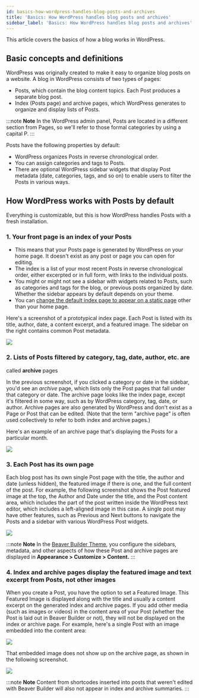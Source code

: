 ```yaml
---
id: basics-how-wordpress-handles-blog-posts-and-archives
title: 'Basics: How WordPress handles blog posts and archives'
sidebar_label: 'Basics: How WordPress handles blog posts and archives'
---
```


This article covers the basics of how a blog works in WordPress.

## Basic concepts and definitions

WordPress was originally created to make it easy to organize blog posts on a
website. A blog in WordPress consists of two types of pages:

  * Posts, which contain the blog content topics. Each Post produces a separate blog post.
  * Index (Posts page) and archive pages, which WordPress generates to organize and display lists of Posts.

:::note **Note**
In the WordPress admin panel, Posts are located in a different
section from Pages, so we'll refer to those formal categories by using a
capital P.
:::

Posts have the following properties by default:

  * WordPress organizes Posts in reverse chronological order.
  * You can assign categories and tags to Posts.
  * There are optional WordPress sidebar widgets that display Post metadata (date, categories, tags, and so on) to enable users to filter the Posts in various ways.

## How WordPress works with Posts by default

Everything is customizable, but this is how WordPress handles Posts with a
fresh installation.

### 1. Your front page is an index of your Posts

  * This means that your Posts page is generated by WordPress on your home page. It doesn't exist as any post or page you can open for editing.
  * The index is a list of your most recent Posts in reverse chronological order, either excerpted or in full form, with links to the individual posts.
  * You might or might not see a sidebar with widgets related to Posts, such as categories and tags for the blog, or previous posts organized by date. Whether the sidebar appears by default depends on your theme.
  * You can [change the default index page to appear on a static page](/bb-theme/defaults-for-layouts-content/blog-settings/configure-how-wordpress-handles-your-blog.md) other than your home page.

Here's a screenshot of a prototypical index page. Each Post is listed with its
title, author, date, a content excerpt, and a featured image. The sidebar on
the right contains common Post metadata.

![](/img/post-layouts-wordpress-handles-posts-1.png)

### 2. Lists of Posts filtered by category, tag, date, author, etc. are
called **archive** pages

In the previous screenshot, if you clicked a category or date in the sidebar,
you'd see an *archive* page, which lists only the Post pages that fall under
that category or date. The archive page looks like the index page, except it's
filtered in some way, such as by WordPress category, tag, date, or author.
Archive pages are also generated by WordPress and don't exist as a Page or
Post that can be edited. (Note that the term "archive page" is often used
collectively to refer to both index and archive pages.)

Here's an example of an archive page that's displaying the Posts for a
particular month.

![](/img/post-layouts-wordpress-handles-posts-2.png)

### 3. Each Post has its own page

Each blog post has its own single Post page with the title, the author and
date (unless hidden), the featured image if there is one, and the full content
of the post. For example, the following screenshot shows the Post featured
image at the top, the Author and Date under the title, and the Post content
area, which includes the part of the post written inside the WordPress text
editor, which includes a left-aligned image in this case. A single post may
have other features, such as Previous and Next buttons to navigate the Posts
and a sidebar with various WordPress Post widgets.

![](/img/post-layouts-wordpress-handles-posts-3.png)

:::note **Note**
In the [Beaver Builder Theme](https://www.wpbeaverbuilder.com/wordpress-framework-theme/), you configure the sidebars, metadata, and other aspects of how these Post and archive pages are displayed in **Appearance >
Customize > Content.**
:::

### 4. Index and archive pages display the featured image and text excerpt from Posts, not other images

When you create a Post, you have the option to set a Featured Image. This
Featured Image is displayed along with the title and usually a content excerpt
on the generated index and archive pages. If you add other media (such as
images or videos) in the content area of your Post (whether the Post is laid
out in Beaver Builder or not), they will not be displayed on the index or
archive page. For example, here's a single Post with an image embedded into
the content area:

![](/img/post-layouts-wordpress-handles-posts-4.png)

That embedded image does not show up on the archive page, as shown in the
following screenshot.

![](/img/post-layouts-wordpress-handles-posts-5.png)

:::note **Note**
Content from shortcodes inserted into posts that weren't edited
with Beaver Builder will also not appear in index and archive summaries.
:::
